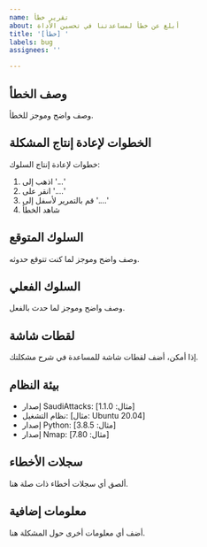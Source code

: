 ```yaml
---
name: تقرير خطأ
about: أبلغ عن خطأ لمساعدتنا في تحسين الأداة
title: '[خطأ] '
labels: bug
assignees: ''

---
```


## وصف الخطأ
وصف واضح وموجز للخطأ.

## الخطوات لإعادة إنتاج المشكلة
خطوات لإعادة إنتاج السلوك:
1. اذهب إلى '...'
2. انقر على '....'
3. قم بالتمرير لأسفل إلى '....'
4. شاهد الخطأ

## السلوك المتوقع
وصف واضح وموجز لما كنت تتوقع حدوثه.

## السلوك الفعلي
وصف واضح وموجز لما حدث بالفعل.

## لقطات شاشة
إذا أمكن، أضف لقطات شاشة للمساعدة في شرح مشكلتك.

## بيئة النظام
 - إصدار SaudiAttacks: [مثال: 1.1.0]
 - نظام التشغيل: [مثال: Ubuntu 20.04]
 - إصدار Python: [مثال: 3.8.5]
 - إصدار Nmap: [مثال: 7.80]

## سجلات الأخطاء
ألصق أي سجلات أخطاء ذات صلة هنا.

## معلومات إضافية
أضف أي معلومات أخرى حول المشكلة هنا.